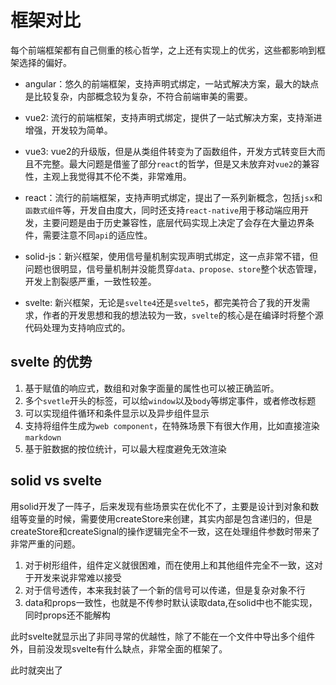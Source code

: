 # 框架对比

每个前端框架都有自己侧重的核心哲学，之上还有实现上的优劣，这些都影响到框架选择的偏好。

- angular：悠久的前端框架，支持声明式绑定，一站式解决方案，最大的缺点是比较复杂，内部概念较为复杂，不符合前端审美的需要。

- vue2: 流行的前端框架，支持声明式绑定，提供了一站式解决方案，支持渐进增强，开发较为简单。

- vue3:
  vue2的升级版，但是从类组件转变为了函数组件，开发方式转变巨大而且不完整。最大问题是借鉴了部分`react`的哲学，但是又未放弃对`vue2`的兼容性，主观上我觉得其不伦不类，非常难用。

- react：流行的前端框架，支持声明式绑定，提出了一系列新概念，包括`jsx`和`函数式组件`等，开发自由度大，同时还支持`react-native`用于移动端应用开发，主要问题是由于历史兼容性，底层代码实现上决定了会存在大量边界条件，需要注意不同`api`的适应性。

- solid-js：新兴框架，使用信号量机制实现声明式绑定，这一点非常不错，但问题也很明显，信号量机制并没能贯穿`data、propose、store`整个状态管理，开发上割裂感严重，一致性较差。

- svelte: 新兴框架，无论是`svelte4`还是`svelte5`，都完美符合了我的开发需求，作者的开发思想和我的想法较为一致，`svelte`的核心是在编译时将整个源代码处理为支持响应式的。

## svelte 的优势

1. 基于赋值的响应式，数组和对象字面量的属性也可以被正确监听。
2. 多个`svetle`开头的标签，可以给`window`以及`body`等绑定事件，或者修改标题
3. 可以实现组件循环和条件显示以及异步组件显示
4. 支持将组件生成为`web component`，在特殊场景下有很大作用，比如直接渲染`markdown`
5. 基于脏数据的按位统计，可以最大程度避免无效渲染

## solid vs svelte

用solid开发了一阵子，后来发现有些场景实在优化不了，主要是设计到对象和数组等变量的时候，需要使用createStore来创建，其实内部是包含递归的，但是createStore和createSignal的操作逻辑完全不一致，这在处理组件参数时带来了非常严重的问题。

1. 对于树形组件，组件定义就很困难，而在使用上和其他组件完全不一致，这对于开发来说非常难以接受
2. 对于信号透传，本来我封装了一个新的信号可以传递，但是复杂对象不行
3. data和props一致性，也就是不传参时默认读取data,在solid中也不能实现，同时props还不能解构

此时svelte就显示出了非同寻常的优越性，除了不能在一个文件中导出多个组件外，目前没发现svelte有什么缺点，非常全面的框架了。

此时就突出了
